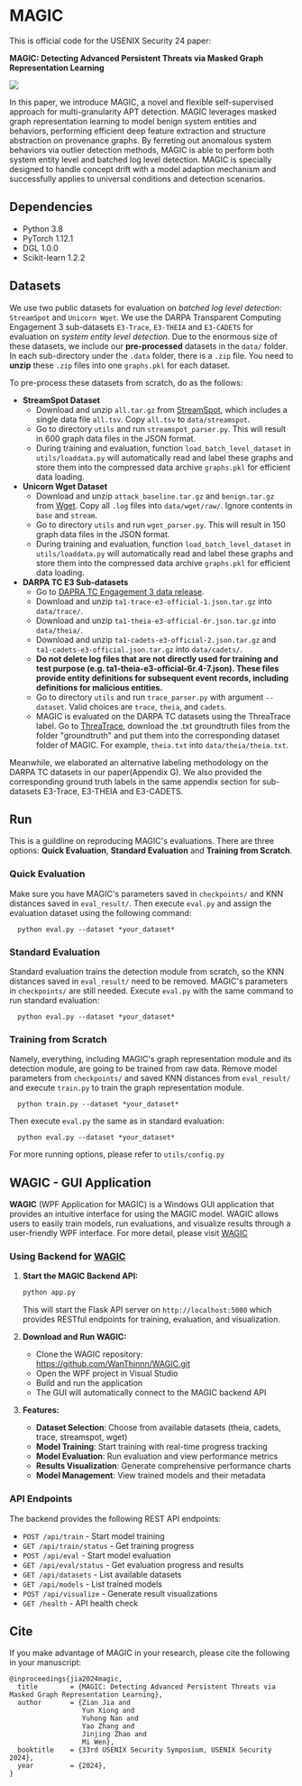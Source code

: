 # MAGIC

This is official code for the USENIX Security 24 paper:

**MAGIC: Detecting Advanced Persistent Threats via Masked Graph Representation Learning**

![](./figs/model.png)

In this paper, we introduce MAGIC, a novel and flexible self-supervised approach for multi-granularity APT detection. MAGIC leverages masked graph representation learning to model benign system entities and behaviors, performing efficient deep feature extraction and structure abstraction on provenance graphs. By ferreting out anomalous system behaviors via outlier detection methods, MAGIC is able to perform both system entity level and batched log level detection. MAGIC is specially designed to handle concept drift with a model adaption mechanism and successfully applies to universal conditions and detection scenarios.

## Dependencies

* Python 3.8
* PyTorch 1.12.1
* DGL 1.0.0
* Scikit-learn 1.2.2

## Datasets

We use two public datasets for evaluation on *batched log level detection*: `StreamSpot` and `Unicorn Wget`.
We use the DARPA Transparent Computing Engagement 3 sub-datasets `E3-Trace`, `E3-THEIA` and `E3-CADETS` for evaluation on *system entity level detection*.
Due to the enormous size of these datasets, we include our **pre-processed** datasets in the `data/` folder. In each sub-directory under the `.data` folder, there is a `.zip` file. You need to **unzip** these `.zip` files into one `graphs.pkl` for each dataset. 

To pre-process these datasets from scratch, do as the follows:

- **StreamSpot Dataset**
  - Download and unzip `all.tar.gz` from [StreamSpot](https://github.com/sbustreamspot/sbustreamspot-data), which includes a single data file `all.tsv`. Copy `all.tsv` to `data/streamspot`.
  - Go to directory `utils` and run `streamspot_parser.py`. This will result in 600 graph data files in the JSON format. 
  - During training and evaluation, function `load_batch_level_dataset` in `utils/loaddata.py` will automatically read and label these graphs and store them into the compressed data archive `graphs.pkl` for efficient data loading.
- **Unicorn Wget Dataset**
  - Download and unzip `attack_baseline.tar.gz` and `benign.tar.gz` from [Wget](https://dataverse.harvard.edu/dataset.xhtml?persistentId=doi:10.7910/DVN/IA8UOS). Copy all `.log` files into `data/wget/raw/`. Ignore contents in `base` and `stream`.
  - Go to directory `utils` and run `wget_parser.py`. This will result in 150 graph data files in the JSON format.
  - During training and evaluation, function `load_batch_level_dataset` in `utils/loaddata.py` will automatically read and label these graphs and store them into the compressed data archive `graphs.pkl` for efficient data loading.
- **DARPA TC E3 Sub-datasets**
  - Go to [DAPRA TC Engagement 3 data release](https://github.com/darpa-i2o/Transparent-Computing).
  - Download and unzip `ta1-trace-e3-official-1.json.tar.gz` into `data/trace/`.
  - Download and unzip `ta1-theia-e3-official-6r.json.tar.gz` into `data/theia/`.
  - Download and unzip `ta1-cadets-e3-official-2.json.tar.gz` and `ta1-cadets-e3-official.json.tar.gz` into `data/cadets/`.
  - **Do not delete log files that are not directly used for training and test purpose (e.g. ta1-theia-e3-official-6r.4-7.json). These files provide entity definitions for subsequent event records, including definitions for malicious entities.**
  - Go to directory `utils` and run `trace_parser.py` with argument `--dataset`. Valid choices are `trace`, `theia`, and `cadets`.
  - MAGIC is evaluated on the DARPA TC datasets using the ThreaTrace label. Go to [ThreaTrace](https://github.com/threaTrace-detector/threaTrace), download the .txt groundtruth files from the folder "groundtruth" and put them into the corresponding dataset folder of MAGIC. For example, `theia.txt` into `data/theia/theia.txt`. 

Meanwhile, we elaborated an alternative labeling methodology on the DARPA TC datasets in our paper(Appendix G). We also provided the corresponding ground truth labels in the same appendix section for sub-datasets E3-Trace, E3-THEIA and E3-CADETS.


## Run

This is a guildline on reproducing MAGIC's evaluations. There are three options: **Quick Evaluation**, **Standard Evaluation** and **Training from Scratch**.

### Quick Evaluation

Make sure you have MAGIC's parameters saved in `checkpoints/` and KNN distances saved in `eval_result/`. Then execute `eval.py` and assign the evaluation dataset using the following command:
```
  python eval.py --dataset *your_dataset*
```
### Standard Evaluation

Standard evaluation trains the detection module from scratch, so the KNN distances saved in `eval_result/` need to be removed. MAGIC's parameters in `checkpoints/` are still needed. Execute `eval.py` with the same command to run standard evaluation:
```
  python eval.py --dataset *your_dataset*
```
### Training from Scratch

Namely, everything, including MAGIC's graph representation module and its detection module, are going to be trained from raw data. Remove model parameters from `checkpoints/` and saved KNN distances from `eval_result/` and execute `train.py` to train the graph representation module. 
```
  python train.py --dataset *your_dataset*
```
Then execute `eval.py` the same as in standard evaluation:
```
  python eval.py --dataset *your_dataset*
```
For more running options, please refer to `utils/config.py`




## WAGIC - GUI Application

**WAGIC** (WPF Application for MAGIC) is a Windows GUI application that provides an intuitive interface for using the MAGIC model. WAGIC allows users to easily train models, run evaluations, and visualize results through a user-friendly WPF interface. For more detail, please visit [WAGIC](https://github.com/WanThinnn/WAGIC.git)

### Using Backend for [WAGIC](https://github.com/WanThinnn/WAGIC.git)

1. **Start the MAGIC Backend API:**
   ```python
   python app.py
   ```
   This will start the Flask API server on `http://localhost:5000` which provides RESTful endpoints for training, evaluation, and visualization.

2. **Download and Run WAGIC:**
   - Clone the WAGIC repository: https://github.com/WanThinnn/WAGIC.git
   - Open the WPF project in Visual Studio
   - Build and run the application
   - The GUI will automatically connect to the MAGIC backend API

3. **Features:**
   - **Dataset Selection**: Choose from available datasets (theia, cadets, trace, streamspot, wget)
   - **Model Training**: Start training with real-time progress tracking
   - **Model Evaluation**: Run evaluation and view performance metrics
   - **Results Visualization**: Generate comprehensive performance charts
   - **Model Management**: View trained models and their metadata

### API Endpoints

The backend provides the following REST API endpoints:

- `POST /api/train` - Start model training
- `GET /api/train/status` - Get training progress
- `POST /api/eval` - Start model evaluation  
- `GET /api/eval/status` - Get evaluation progress and results
- `GET /api/datasets` - List available datasets
- `GET /api/models` - List trained models
- `POST /api/visualize` - Generate result visualizations
- `GET /health` - API health check





## Cite 
 
If you make advantage of MAGIC in your research, please cite the following in your manuscript:

```
@inproceedings{jia2024magic,
  title        = {MAGIC: Detecting Advanced Persistent Threats via Masked Graph Representation Learning},
  author       = {Zian Jia and
                  Yun Xiong and
                  Yuhong Nan and
                  Yao Zhang and
                  Jinjing Zhao and
                  Mi Wen},
  booktitle    = {33rd USENIX Security Symposium, USENIX Security 2024},
  year         = {2024},
}
```
